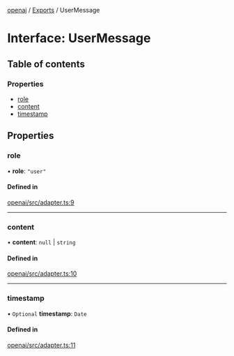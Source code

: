 <!-- 
 ⚠️  AUTO-GENERATED FILE - DO NOT EDIT MANUALLY
 This file is automatically generated by scripts/docs-generator.js
 To make changes, edit the source TypeScript files or update the generator script
-->

[openai](../../) / [Exports](../modules) / UserMessage

# Interface: UserMessage

## Table of contents

### Properties

- [role](UserMessage#role)
- [content](UserMessage#content)
- [timestamp](UserMessage#timestamp)

## Properties

### role

• **role**: ``"user"``

#### Defined in

[openai/src/adapter.ts:9](https://github.com/woojubb/robota/blob/a69b4da7c5c53be6f90be7c6508928a6d39cf60b/packages/openai/src/adapter.ts#L9)

___

### content

• **content**: ``null`` \| `string`

#### Defined in

[openai/src/adapter.ts:10](https://github.com/woojubb/robota/blob/a69b4da7c5c53be6f90be7c6508928a6d39cf60b/packages/openai/src/adapter.ts#L10)

___

### timestamp

• `Optional` **timestamp**: `Date`

#### Defined in

[openai/src/adapter.ts:11](https://github.com/woojubb/robota/blob/a69b4da7c5c53be6f90be7c6508928a6d39cf60b/packages/openai/src/adapter.ts#L11)
